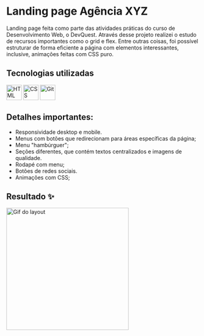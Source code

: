 # Landing page Agência XYZ
Landing page feita como parte das atividades práticas do curso de Desenvolvimento Web, o DevQuest. Através desse projeto realizei o estudo de recursos importantes como o grid e flex. Entre outras coisas, foi possível estruturar de forma eficiente a página com elementos interessantes, inclusive, animações feitas com CSS puro.

## Tecnologias utilizadas
<div style="display: inline_block">
  <img src="https://cdn.jsdelivr.net/gh/devicons/devicon/icons/html5/html5-plain-wordmark.svg" title="HTML" width="40" height="40"/> 
  <img src="https://cdn.jsdelivr.net/gh/devicons/devicon/icons/css3/css3-plain-wordmark.svg" title="CSS" width="40" height="40"/>
  <img src="https://cdn.jsdelivr.net/gh/devicons/devicon/icons/git/git-original.svg" title="Git" width="40" height="40"/>
</div>

## Detalhes importantes:
- Responsividade desktop e mobile.
- Menus com botões que redirecionam para áreas específicas da página;
- Menu "hambúrguer";
- Seções diferentes, que contém textos centralizados e imagens de qualidade.
- Rodapé com menu;
- Botões de redes sociais.
- Animações com CSS;

## Resultado ✨
<img src="./src/images/anding-page-agencia.gif" alt="Gif do layout" widht="420px" height="320px">




